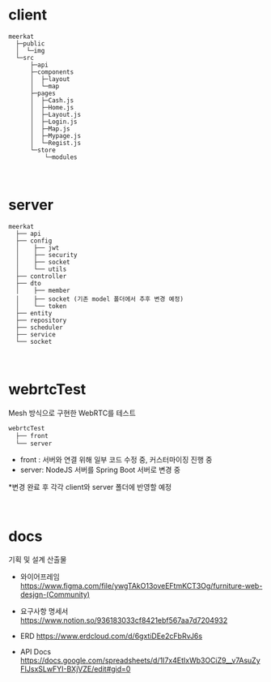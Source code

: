 # client

```
meerkat
  ├─public
  │  └─img
  └─src
      ├─api
      ├─components
      │  ├─layout
      │  └─map
      ├─pages
      │  ├─Cash.js
      │  ├─Home.js
      │  ├─Layout.js
      │  ├─Login.js
      │  ├─Map.js
      │  ├─Mypage.js
      │  └─Regist.js
      └─store
          └─modules
```

<br>

# server

```
meerkat
  ├── api
  ├── config
  │    ├── jwt
  │    ├── security
  │    ├── socket
  │    └── utils
  ├── controller
  ├── dto
  │    ├── member
  │    ├── socket (기존 model 폴더에서 추후 변경 예정)
  │    └── token
  ├── entity
  ├── repository
  ├── scheduler
  ├── service
  └── socket
```

<br>

# webrtcTest

Mesh 방식으로 구현한 WebRTC를 테스트

```html
webrtcTest
  ├── front
  └── server   
```

- front : 서버와 연결 위해 일부 코드 수정 중, 커스터마이징 진행 중
- server: NodeJS 서버를 Spring Boot 서버로 변경 중

*변경 완료 후 각각 client와 server 폴더에 반영할 예정

<br>

# docs
기획 및 설계 산출물    


- 와이어프레임   
https://www.figma.com/file/ywgTAkO13oveEFtmKCT3Og/furniture-web-desjgn-(Community)

- 요구사항 명세서   
https://www.notion.so/936183033cf8421ebf567aa7d7204932

- ERD
https://www.erdcloud.com/d/6gxtiDEe2cFbRvJ6s

- API Docs   
https://docs.google.com/spreadsheets/d/1I7x4EtIxWb3OCiZ9__v7AsuZyFIJsxSLwFYI-BXjVZE/edit#gid=0